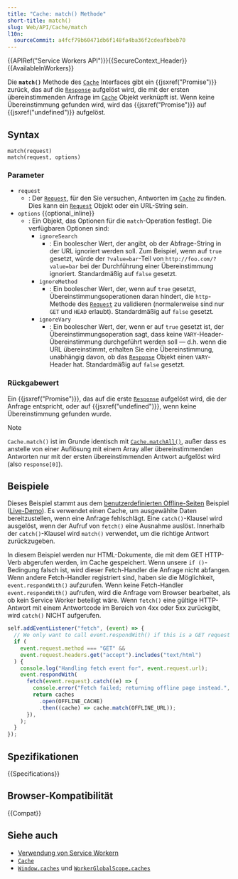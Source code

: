 ```yaml
---
title: "Cache: match() Methode"
short-title: match()
slug: Web/API/Cache/match
l10n:
  sourceCommit: a4fcf79b60471db6f148fa4ba36f2cdeafbbeb70
---
```


{{APIRef("Service Workers API")}}{{SecureContext_Header}}{{AvailableInWorkers}}

Die **`match()`** Methode des [`Cache`](/de/docs/Web/API/Cache) Interfaces gibt ein {{jsxref("Promise")}} zurück, das auf die [`Response`](/de/docs/Web/API/Response) aufgelöst wird, die mit der ersten übereinstimmenden Anfrage im [`Cache`](/de/docs/Web/API/Cache) Objekt verknüpft ist. Wenn keine Übereinstimmung gefunden wird, wird das {{jsxref("Promise")}} auf {{jsxref("undefined")}} aufgelöst.

## Syntax

```js-nolint
match(request)
match(request, options)
```

### Parameter

- `request`
  - : Der [`Request`](/de/docs/Web/API/Request), für den Sie versuchen, Antworten im [`Cache`](/de/docs/Web/API/Cache) zu finden. Dies kann ein [`Request`](/de/docs/Web/API/Request) Objekt oder ein URL-String sein.
- `options` {{optional_inline}}
  - : Ein Objekt, das Optionen für die `match`-Operation festlegt.
    Die verfügbaren Optionen sind:
    - `ignoreSearch`
      - : Ein boolescher Wert, der angibt, ob der Abfrage-String in der URL ignoriert werden soll. Zum Beispiel, wenn auf `true` gesetzt, würde der `?value=bar`-Teil von `http://foo.com/?value=bar` bei der Durchführung einer Übereinstimmung ignoriert. Standardmäßig auf `false` gesetzt.
    - `ignoreMethod`
      - : Ein boolescher Wert, der, wenn auf `true` gesetzt, Übereinstimmungsoperationen daran hindert, die `http`-Methode des [`Request`](/de/docs/Web/API/Request) zu validieren (normalerweise sind nur `GET` und `HEAD` erlaubt). Standardmäßig auf `false` gesetzt.
    - `ignoreVary`
      - : Ein boolescher Wert, der, wenn er auf `true` gesetzt ist, der Übereinstimmungsoperation sagt, dass keine `VARY`-Header-Übereinstimmung durchgeführt werden soll — d.h. wenn die URL übereinstimmt, erhalten Sie eine Übereinstimmung, unabhängig davon, ob das [`Response`](/de/docs/Web/API/Response) Objekt einen `VARY`-Header hat. Standardmäßig auf `false` gesetzt.

### Rückgabewert

Ein {{jsxref("Promise")}}, das auf die erste [`Response`](/de/docs/Web/API/Response) aufgelöst wird, die der Anfrage entspricht, oder auf {{jsxref("undefined")}}, wenn keine Übereinstimmung gefunden wurde.

> [!NOTE]
> `Cache.match()` ist im Grunde identisch mit [`Cache.matchAll()`](/de/docs/Web/API/Cache/matchAll), außer dass es anstelle von einer Auflösung mit einem Array aller übereinstimmenden Antworten nur mit der ersten übereinstimmenden Antwort aufgelöst wird (also `response[0]`).

## Beispiele

Dieses Beispiel stammt aus dem [benutzerdefinierten Offline-Seiten](https://github.com/GoogleChrome/samples/blob/gh-pages/service-worker/custom-offline-page/service-worker.js) Beispiel ([Live-Demo](https://googlechrome.github.io/samples/service-worker/custom-offline-page/index.html)). Es verwendet einen Cache, um ausgewählte Daten bereitzustellen, wenn eine Anfrage fehlschlägt. Eine `catch()`-Klausel wird ausgelöst, wenn der Aufruf von `fetch()` eine Ausnahme auslöst. Innerhalb der `catch()`-Klausel wird `match()` verwendet, um die richtige Antwort zurückzugeben.

In diesem Beispiel werden nur HTML-Dokumente, die mit dem GET HTTP-Verb abgerufen werden, im Cache gespeichert. Wenn unsere `if ()`-Bedingung falsch ist, wird dieser Fetch-Handler die Anfrage nicht abfangen. Wenn andere Fetch-Handler registriert sind, haben sie die Möglichkeit, `event.respondWith()` aufzurufen. Wenn keine Fetch-Handler `event.respondWith()` aufrufen, wird die Anfrage vom Browser bearbeitet, als ob kein Service Worker beteiligt wäre. Wenn `fetch()` eine gültige HTTP-Antwort mit einem Antwortcode im Bereich von 4xx oder 5xx zurückgibt, wird `catch()` NICHT aufgerufen.

```js
self.addEventListener("fetch", (event) => {
  // We only want to call event.respondWith() if this is a GET request for an HTML document.
  if (
    event.request.method === "GET" &&
    event.request.headers.get("accept").includes("text/html")
  ) {
    console.log("Handling fetch event for", event.request.url);
    event.respondWith(
      fetch(event.request).catch((e) => {
        console.error("Fetch failed; returning offline page instead.", e);
        return caches
          .open(OFFLINE_CACHE)
          .then((cache) => cache.match(OFFLINE_URL));
      }),
    );
  }
});
```

## Spezifikationen

{{Specifications}}

## Browser-Kompatibilität

{{Compat}}

## Siehe auch

- [Verwendung von Service Workern](/de/docs/Web/API/Service_Worker_API/Using_Service_Workers)
- [`Cache`](/de/docs/Web/API/Cache)
- [`Window.caches`](/de/docs/Web/API/Window/caches) und [`WorkerGlobalScope.caches`](/de/docs/Web/API/WorkerGlobalScope/caches)
